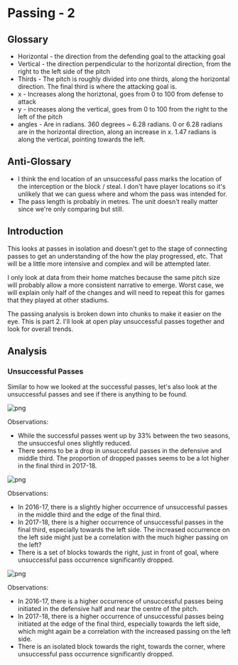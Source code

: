
# Passing - 2

## Glossary

* Horizontal - the direction from the defending goal to the attacking goal
* Vertical - the direction perpendicular to the horizontal direction, from the right to the left side of the pitch
* Thirds - The pitch is roughly divided into one thirds, along the horizontal direction. The final third is where the attacking
goal is.
* x - Increases along the horiztonal, goes from 0 to 100 from defense to attack
* y - increases along the vertical, goes from 0 to 100 from the right to the left of the pitch
* angles - Are in radians. 360 degrees ~ 6.28 radians. 0 or 6.28 radians are in the horizontal direction, along an increase in x. 1.47 radians is along the vertical, pointing towards the left.

## Anti-Glossary

* I think the end location of an unsuccessful pass marks the location of the interception or the block / steal. I don't have player locations so it's unlikely that we can guess where and whom the pass was intended for.
* The pass length is probably in metres. The unit doesn't really matter since we're only comparing but still.

## Introduction

This looks at passes in isolation and doesn't get to the stage of connecting passes to get an understanding of the how the play progressed, etc. That will be a little more intensive and complex and will be attempted later. 

I only look at data from their home matches because the same pitch size will probably allow a more consistent narrative to emerge. Worst case, we will explain only half of the changes and will need to repeat this for games that they played at other stadiums.

The passing analysis is broken down into chunks to make it easier on the eye. This is part 2. I'll look at open play unsuccessful passes together and look for overall trends.

## Analysis

### Unsuccessful Passes

Similar to how we looked at the successful passes, let's also look at the unsuccessful passes and see if there is anything to be found.


![png](Passing02_files/Passing02_16_0.png)


Observations:
* While the successful passes went up by 33% between the two seasons, the unsuccesful ones slightly reduced.
* There seems to be a drop in unsuccesful passes in the defensive and middle third. The proportion of dropped passes seems to be a lot higher in the final third in 2017-18.




![png](Passing02_files/Passing02_18_0.png)


Observations:
* In 2016-17, there is a slightly higher occurrence of unsuccessful passes in the middle third and the edge of the final third.
* In 2017-18, there is a higher occurrence of unsuccessful passes in the final third, especially towards the left side. The increased occurrence on the left side might just be a correlation with the much higher passing on the left?
* There is a set of blocks towards the right, just in front of goal, where unsuccessful pass occurrence significantly dropped.


![png](Passing02_files/Passing02_21_0.png)


Observations:
* In 2016-17, there is a higher occurrence of unsuccessful passes being initiated in the defensive half and near the centre of the pitch.
* In 2017-18, there is a higher occurrence of unsuccessful passes being initiated at the edge of the final third, especially towards the left side, which might again be a correlation with the increased passing on the left side.
* There is an isolated block towards the right, towards the corner, where unsuccessful pass occurrence significantly dropped.

